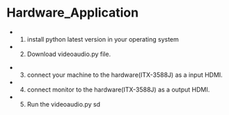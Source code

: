 # Hardware_Application

* 1. install python latest version in your operating system

* 2. Download videoaudio.py file.

- 3. connect your machine to the hardware(ITX-3588J) as a input HDMI.

- 4. connect monitor to the hardware(ITX-3588J) as a output HDMI.

- 5. Run the videoaudio.py
sd